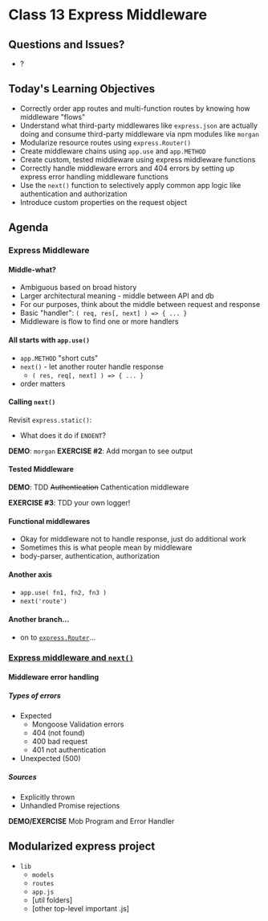 # Class 13 Express Middleware

## Questions and Issues?
* ?

## Today's Learning Objectives

* Correctly order app routes and multi-function routes by knowing how middleware "flows"
* Understand what third-party middlewares like `express.json` are actually doing and consume third-party middleware via npm modules like `morgan`
* Modularize resource routes using `express.Router()`
* Create middleware chains using `app.use` and `app.METHOD`
* Create custom, tested middleware using express middleware functions
* Correctly handle middleware errors and 404 errors by setting up express error handling middleware functions 
* Use the `next()` function to selectively apply common app logic like authentication and authorization
* Introduce custom properties on the request object

## Agenda

### Express Middleware

#### Middle-what?

* Ambiguous based on broad history
* Larger architectural meaning - middle between API and db
* For our purposes, think about the middle between request and response
* Basic "handler": `( req, res[, next] ) => { ... }`
* Middleware is flow to find one or more handlers

#### All starts with `app.use()`

* `app.METHOD` "short cuts"
* `next()` - let another router handle response
    * `( res, req[, next] ) => { ... }`
* order matters

#### Calling `next()`

Revisit `express.static()`:    
* What does it do if `ENOENT`?

**DEMO**: `morgan`
**EXERCISE #2**: Add morgan to see output

#### Tested Middleware

**DEMO**: TDD ~~Authentication~~ Cathentication middleware

**EXERCISE #3**: TDD your own logger!

#### Functional middlewares

* Okay for middleware not to handle response, just do additional work
* Sometimes this is what people mean by middleware
* body-parser, authentication, authorization

#### Another axis

* `app.use( fn1, fn2, fn3 )`
* `next('route')`

#### Another branch...

* on to [`express.Router`](https://github.com/martypdx/workshop-express-middleware/blob/master/router.md)...

### [Express middleware and `next()`](https://github.com/martypdx/workshop-express-middleware/blob/master/next.md)

#### Middleware error handling

##### Types of errors

* Expected
    * Mongoose Validation errors
    * 404 (not found)
    * 400 bad request
    * 401 not authentication
* Unexpected (500)

##### Sources

* Explicitly thrown
* Unhandled Promise rejections

**DEMO/EXERCISE** Mob Program and Error Handler

## Modularized express project

* `lib`
    * `models`
    * `routes`
    * `app.js`
    * [util folders]
    * [other top-level important .js]